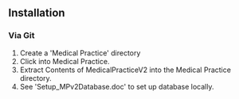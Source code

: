 ## Installation
### Via Git
1. Create a 'Medical Practice' directory
2. Click into Medical Practice.
3. Extract Contents of MedicalPracticeV2 into the Medical Practice directory.
4. See 'Setup_MPv2Database.doc' to set up database locally.
